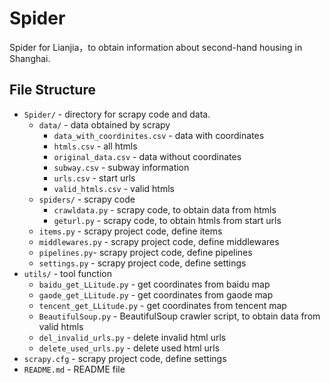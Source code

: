 Spider
======
Spider for Lianjia，to obtain information about second-hand housing in Shanghai.

File Structure
--------------
* `Spider/` - directory for scrapy code and data.
    * `data/` - data obtained by scrapy
        * `data_with_coordinites.csv` - data with coordinates
        * `htmls.csv` - all htmls
        * `original_data.csv` - data without coordinates
        * `subway.csv` - subway information
        * `urls.csv` - start urls
        * `valid_htmls.csv` - valid htmls
    * `spiders/` - scrapy code
        * `crawldata.py` - scrapy code, to obtain data from htmls
        * `geturl.py` - scrapy code, to obtain htmls from start urls
    * `items.py` - scrapy project code, define items
    * `middlewares.py` - scrapy project code, define middlewares
    * `pipelines.py`- scrapy project code, define pipelines
    * `settings.py` - scrapy project code, define settings
* `utils/` - tool function
    * `baidu_get_LLitude.py` - get coordinates from baidu map
    * `gaode_get_LLitude.py` - get coordinates from gaode map
    * `tencent_get_LLitude.py` - get coordinates from tencent map
    * `BeautifulSoup.py` - BeautifulSoup crawler script, to obtain data from valid htmls
    * `del_invalid_urls.py` - delete invalid html urls
    * `delete_used_urls.py` - delete used html urls
* `scrapy.cfg` - scrapy project code, define settings
* `README.md` - README file
